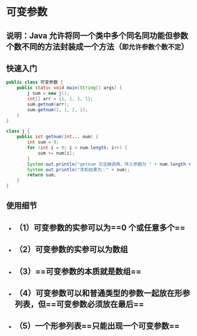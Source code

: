 # 可变参数

## 说明：Java 允许将同一个类中多个同名同功能但参数个数不同的方法封装成一个方法（`即允许参数个数不定`）

## 快速入门

```java
public class 可变参数 {
    public static void main(String[] args) {
        j sum = new j();
        int[] arr = {1, 1, 1, 1};
        sum.getnum(arr);
        sum.getnum(1, 1, 1, 1);
    }
}

class j {
    public int getnum(int... num) {
        int sum = 0;
        for (int i = 0; i < num.length; i++) {
            sum += num[i];
        }
        System.out.println("getnum 方法被调用，传入参数为 " + num.length + " 个");
        System.out.println("求和结果为：" + sum);
        return sum;
    }
}
```

## 使用细节

- ## （1）可变参数的实参可以为==0 个或任意多个==
- ## （2）可变参数的实参可以为数组
- ## （3）==可变参数的本质就是数组==
- ## （4）可变参数可以和普通类型的参数一起放在形参列表，但==可变参数必须放在最后==
- ## （5）一个形参列表==只能出现一个可变参数==
